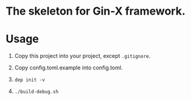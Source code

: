 # The skeleton for Gin-X framework.

# Usage

1. Copy this project into your project, except `.gitignore`.

2. Copy config.toml.example into config.toml.

3. `dep init -v`

4. `./build-debug.sh`